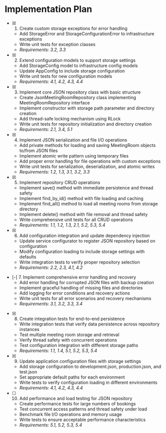# Implementation Plan

- [x] 1. Create custom storage exceptions for error handling
  - Add StorageError and StorageConfigurationError to infrastructure exceptions
  - Write unit tests for exception classes
  - _Requirements: 3.2, 3.3_

- [x] 2. Extend configuration models to support storage settings
  - Add StorageConfig model to infrastructure config models
  - Update AppConfig to include storage configuration
  - Write unit tests for new configuration models
  - _Requirements: 4.1, 4.2, 4.3, 4.4_

- [x] 3. Implement core JSON repository class with basic structure
  - Create JsonMeetingRoomRepository class implementing MeetingRoomRepository interface
  - Implement constructor with storage path parameter and directory creation
  - Add thread-safe locking mechanism using RLock
  - Write unit tests for repository initialization and directory creation
  - _Requirements: 2.1, 3.4, 5.1_

- [x] 4. Implement JSON serialization and file I/O operations
  - Add private methods for loading and saving MeetingRoom objects to/from JSON files
  - Implement atomic write pattern using temporary files
  - Add proper error handling for file operations with custom exceptions
  - Write unit tests for serialization, deserialization, and atomic writes
  - _Requirements: 1.2, 1.3, 3.1, 3.2, 3.3_

- [x] 5. Implement repository CRUD operations
  - Implement save() method with immediate persistence and thread safety
  - Implement find_by_id() method with file loading and caching
  - Implement find_all() method to load all meeting rooms from storage directory
  - Implement delete() method with file removal and thread safety
  - Write comprehensive unit tests for all CRUD operations
  - _Requirements: 1.1, 1.2, 1.3, 2.1, 5.2, 5.3, 5.4_

- [x] 6. Add configuration integration and update dependency injection
  - Update service configurator to register JSON repository based on configuration
  - Modify configuration loading to include storage settings with defaults
  - Write integration tests to verify proper repository selection
  - _Requirements: 2.2, 2.3, 4.1, 4.2_

- [-] 7. Implement comprehensive error handling and recovery
  - Add error handling for corrupted JSON files with backup creation
  - Implement graceful handling of missing files and directories
  - Add logging for error conditions and recovery actions
  - Write unit tests for all error scenarios and recovery mechanisms
  - _Requirements: 3.1, 3.2, 3.3, 3.4_

- [x] 8. Create integration tests for end-to-end persistence
  - Write integration tests that verify data persistence across repository instances
  - Test multiple meeting room storage and retrieval
  - Verify thread safety with concurrent operations
  - Test configuration integration with different storage paths
  - _Requirements: 1.1, 1.4, 5.1, 5.2, 5.3, 5.4_

- [x] 9. Update application configuration files with storage settings
  - Add storage configuration to development.json, production.json, and test.json
  - Set appropriate default paths for each environment
  - Write tests to verify configuration loading in different environments
  - _Requirements: 4.1, 4.2, 4.3, 4.4_

- [ ] 10. Add performance and load testing for JSON repository
  - Create performance tests for large numbers of bookings
  - Test concurrent access patterns and thread safety under load
  - Benchmark file I/O operations and memory usage
  - Write tests to ensure acceptable performance characteristics
  - _Requirements: 5.1, 5.2, 5.3, 5.4_